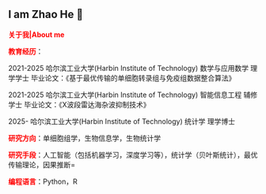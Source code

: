 ## I am Zhao He 👋

**<font color="red">关于我|About me</font>**

**<font color="red">教育经历</font>**：

2021-2025  哈尔滨工业大学(Harbin Institute of Technology)  数学与应用数学  理学学士    毕业论文：《基于最优传输的单细胞转录组与免疫组数据整合算法》

2021-2025  哈尔滨工业大学(Harbin Institute of Technology)   智能信息工程    辅修学士    毕业论文：《X波段雷达海杂波抑制技术》
         
2025-      哈尔滨工业大学(Harbin Institute of Technology)  统计学          理学博士

**<font color="red">研究方向</font>**：单细胞组学，生物信息学，生物统计学

**<font color="red">研究手段</font>**：人工智能（包括机器学习，深度学习等），统计学（贝叶斯统计），最优传输理论，因果推断=

**<font color="red">编程语言</font>**：Python，R

<!--
**Sawyer-HIT/Sawyer-HIT** is a ✨ _special_ ✨ repository because its `README.md` (this file) appears on your GitHub profile.

Here are some ideas to get you started:

- 🔭 I’m currently working on ...
- 🌱 I’m currently learning ...
- 👯 I’m looking to collaborate on ...
- 🤔 I’m looking for help with ...
- 💬 Ask me about ...
- 📫 How to reach me: ...
- 😄 Pronouns: ...
- ⚡ Fun fact: ...
-->
